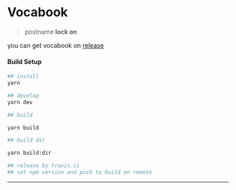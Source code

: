 # Vocabook

> postname **lock on**

you can get vocabook on [release](https://github.com/fjonas/lock-on/releases)

#### Build Setup

``` bash
## install
yarn

## develop
yarn dev

## build

yarn build

## build dir

yarn build:dir

## release by travis.ci 
## set npm version and push to build on remote

```

---


